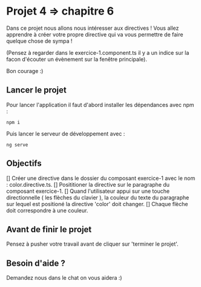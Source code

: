 # Projet 4 => chapitre 6

Dans ce projet nous allons nous intéresser aux directives ! Vous allez apprendre à créer votre propre directive qui va 
vous permettre de faire quelque chose de sympa !

(Pensez à regarder dans le exercice-1.component.ts il y a un indice sur la facon d'écouter un évènement sur la fenêtre principale).

Bon courage :)

## Lancer le projet

Pour lancer l'application il faut d'abord installer les dépendances avec npm : 

`npm i`

Puis lancer le serveur de développement avec : 

`ng serve`

## Objectifs
[] Créer une directive dans le dossier du composant exercice-1 avec le nom : color.directive.ts.
[] Posititioner la directive sur le paragraphe du composant exercice-1.
[] Quand l'utilisateur appui sur une touche directionnelle ( les flèches du clavier ), la couleur du texte du paragraphe sur lequel est positioné la directive 'color' doit changer.
[] Chaque flèche doit correspondre à une couleur.

      
## Avant de finir le projet

Pensez à pusher votre travail avant de cliquer sur 'terminer le projet'.

## Besoin d'aide ?

Demandez nous dans le chat on vous aidera :)
